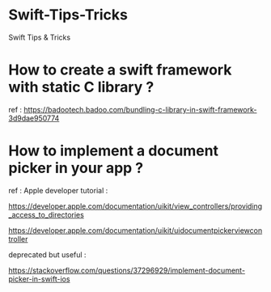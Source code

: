 # Swift-Tips-Tricks
Swift Tips &amp; Tricks




# How to create a swift framework with static C library ? 



ref : 
 https://badootech.badoo.com/bundling-c-library-in-swift-framework-3d9dae950774
 
 
# How to implement a document picker in your app ? 

ref : 
Apple developer tutorial :

https://developer.apple.com/documentation/uikit/view_controllers/providing_access_to_directories

https://developer.apple.com/documentation/uikit/uidocumentpickerviewcontroller

deprecated but useful : 

https://stackoverflow.com/questions/37296929/implement-document-picker-in-swift-ios


